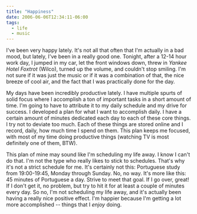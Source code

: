 ```yaml
---
title: "Happiness"
date: 2006-06-06T12:34:11-06:00
tags:
  - life
  - music
---
```


I've been very happy lately. It's not all that often that I'm actually in a bad mood, but lately, I've been in a really good one. Tonight, after a 12-14 hour work day, I jumped in my car, let the front windows down, threw in *Yankee Hotel Foxtrot* (Wilco), turned up the volume, and couldn't stop smiling. I'm not sure if it was just the music or if it was a combination of that, the nice breeze of cool air, and the fact that I was practically done for the day.

My days have been incredibly productive lately. I have multiple spurts of solid focus where I accomplish a ton of important tasks in a short amount of time. I'm going to have to attribute it to my daily schedule and my drive for success. I developed a plan for what I want to accomplish daily. I have a certain amount of minutes dedicated each day to each of these core things. I try not to deviate too much. Each of these things are stored online and I record, daily, how much time I spend on them. This plan keeps me focused, with most of my time doing productive things (watching TV is most definitely one of them, BTW).

This plan of mine may sound like I'm scheduling my life away. I know I can't do that. I'm not the type who really likes to stick to schedules. That's why it's not a strict schedule for me. It's certainly not this: Portuguese study from 19:00-19:45, Monday through Sunday. No, no way. It's more like this: 45 minutes of Portuguese a day. Strive to meet that goal. If I go over, great! If I don't get it, no problem, but try to hit it for at least a couple of minutes every day. So no, I'm not scheduling my life away, and it's actually been having a really nice positive effect. I'm happier because I'm getting a lot more accomplished -- things that I *enjoy* doing.
